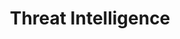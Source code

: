 ---
layout: category
title: Threat Intelligence
slug: threat-intel
icon: 🕵️
description: "Analyze APT campaigns, share threat intelligence, and discuss attribution methodologies. Exchange IOCs, TTPs, and insights about emerging threat actors and attack patterns."
permalink: /category/threat-intel/
---